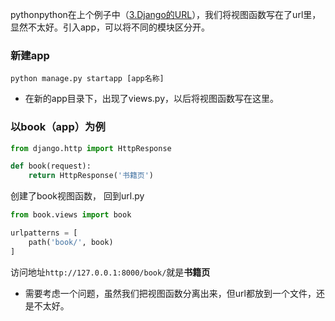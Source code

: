 pythonpython在上个例子中（[3.Django的URL](/article/3.Django的URL.md)），我们将视图函数写在了url里，显然不太好。引入app，可以将不同的模块区分开。
### 新建app
`python manage.py startapp [app名称]`

* 在新的app目录下，出现了views.py，以后将视图函数写在这里。

### 以book（app）为例

```python
from django.http import HttpResponse

def book(request):
    return HttpResponse('书籍页')
```
创建了book视图函数，
回到url.py
```python
from book.views import book

urlpatterns = [
    path('book/', book)
]
```
访问地址`http://127.0.0.1:8000/book/`就是**书籍页**

* 需要考虑一个问题，虽然我们把视图函数分离出来，但url都放到一个文件，还是不太好。